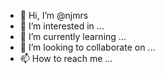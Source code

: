 - 👋 Hi, I’m @njmrs
- 👀 I’m interested in ...
- 🌱 I’m currently learning ...
- 💞️ I’m looking to collaborate on ...
- 📫 How to reach me ...

<!---
njmrs/njmrs is a ✨ special ✨ repository because its `README.md` (this file) appears on your GitHub profile.
You can click the Preview link to take a look at your changes.
--->
